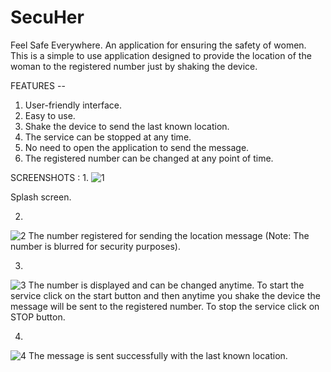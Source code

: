 # SecuHer
Feel Safe Everywhere. An application for ensuring the safety of women.
This is a simple to use application designed to provide the location of the woman to the registered number just by shaking the device.

FEATURES --
1. User-friendly interface.
2. Easy to use.
3. Shake the device to send the last known location.
4. The service can be stopped at any time.
5. No need to open the application to send the message.
6. The registered number can be changed at any point of time.


SCREENSHOTS :
1.
![1](https://github.com/jeyjeyjessica/SecuHer/assets/112557423/8e511344-98fd-4629-8cd0-253e3a1dc783)

Splash screen.

2.

![2](https://github.com/jeyjeyjessica/SecuHer/assets/112557423/38e58fa6-921f-4403-99ed-56f37e843e42)
The number registered for sending the location message (Note: The number is blurred for security purposes).

3.

![3](https://github.com/jeyjeyjessica/SecuHer/assets/112557423/4b23a236-bba2-4cec-ad2a-5b639225b93d)
The number is displayed and can be changed anytime. To start the service click on the start button and then anytime you shake the device the message will be sent to the registered number. To stop the service click on STOP button.

4.

![4](https://github.com/jeyjeyjessica/SecuHer/assets/112557423/2c0db381-2235-49a8-849a-252453b59dda)
The message is sent successfully with the last known location.

